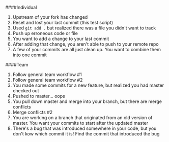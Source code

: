 ####Individual

1. Upstream of your fork has changed
2. Reset and lost your last commit (this test script)
3. Used `git add .` but realized there was a file you didn't want to track
4. Push up erroneous code or file
5. You want to add a change to your last commit
6. After adding that change, you aren't able to push to your remote repo
7. A few of your commits are all just clean up. You want to combine them into one commit


####Team

1. Follow general team workflow #1
2. Follow general team workflow #2
3. You made some commits for a new feature, but realized you had master checked out
4. Pushed to master... oops
5. You pull down master and merge into your branch, but there are merge conflicts
6. Merge conflicts #2
6. You are working on a branch that originated from an old version of master. You want your commits to start after the updated master
7. There's a bug that was introduced somewhere in your code, but you don't kow which commit it is! Find the commit that introduced the bug
